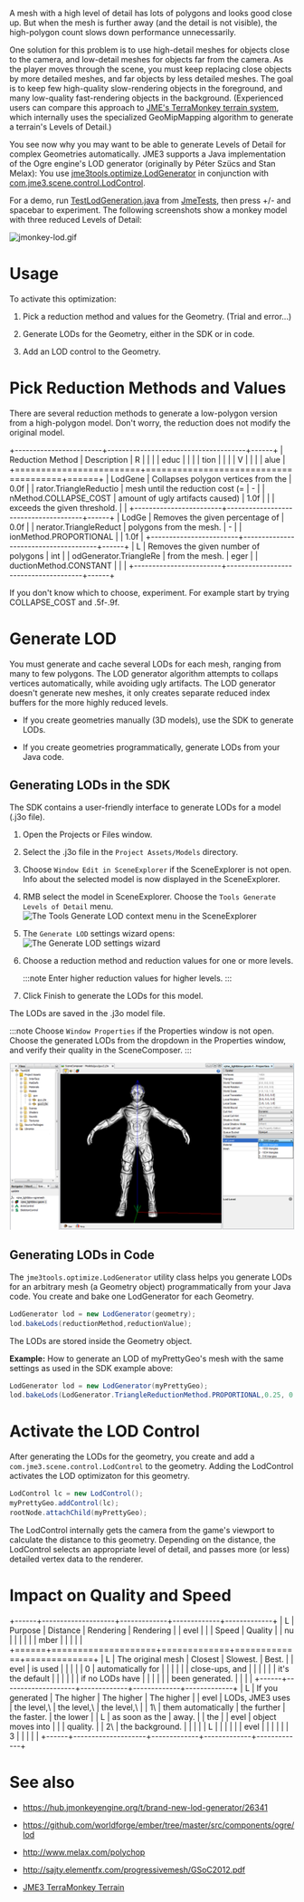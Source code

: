 A mesh with a high level of detail has lots of polygons and looks good
close up. But when the mesh is further away (and the detail is not
visible), the high-polygon count slows down performance unnecessarily.

One solution for this problem is to use high-detail meshes for objects
close to the camera, and low-detail meshes for objects far from the
camera. As the player moves through the scene, you must keep replacing
close objects by more detailed meshes, and far objects by less detailed
meshes. The goal is to keep few high-quality slow-rendering objects in
the foreground, and many low-quality fast-rendering objects in the
background. (Experienced users can compare this approach to [JME's
TerraMonkey terrain system](../../jme3/advanced/terrain), which
internally uses the specialized GeoMipMapping algorithm to generate a
terrain's Levels of Detail.)

You see now why you may want to be able to generate Levels of Detail for
complex Geometries automatically. JME3 supports a Java implementation of
the Ogre engine's LOD generator (originally by Péter Szücs and Stan
Melax): You use
[jme3tools.optimize.LodGenerator](https://github.com/jMonkeyEngine/jmonkeyengine/blob/master/jme3-core/src/tools/java/jme3tools/optimize/LodGenerator.java)
in conjunction with
[com.jme3.scene.control.LodControl](https://github.com/jMonkeyEngine/jmonkeyengine/blob/master/jme3-core/src/main/java/com/jme3/scene/control/LodControl.java).

For a demo, run
[TestLodGeneration.java](https://github.com/jMonkeyEngine/jmonkeyengine/blob/master/jme3-examples/src/main/java/jme3test/stress/TestLodGeneration.java)
from [JmeTests](../../sdk/sample_code), then press +/- and spacebar
to experiment. The following screenshots show a monkey model with three
reduced Levels of Detail:

![jmonkey-lod.gif](../../jme3/advanced/jmonkey-lod.gif)

Usage
=====

To activate this optimization:

1.  Pick a reduction method and values for the Geometry. (Trial and
    error...)

2.  Generate LODs for the Geometry, either in the SDK or in code.

3.  Add an LOD control to the Geometry.

Pick Reduction Methods and Values
=================================

There are several reduction methods to generate a low-polygon version
from a high-polygon model. Don't worry, the reduction does not modify
the original model.

+------------------------+--------------------------------------+------+
| Reduction Method       | Description                          | R    |
|                        |                                      | educ |
|                        |                                      | tion |
|                        |                                      | V    |
|                        |                                      | alue |
+========================+======================================+======+
| LodGene                | Collapses polygon vertices from the  | 0.0f |
| rator.TriangleReductio | mesh until the reduction cost (=     | -    |
| nMethod.COLLAPSE\_COST | amount of ugly artifacts caused)     | 1.0f |
|                        | exceeds the given threshold.         |      |
+------------------------+--------------------------------------+------+
| LodGe                  | Removes the given percentage of      | 0.0f |
| nerator.TriangleReduct | polygons from the mesh.              | -    |
| ionMethod.PROPORTIONAL |                                      | 1.0f |
+------------------------+--------------------------------------+------+
| L                      | Removes the given number of polygons | int  |
| odGenerator.TriangleRe | from the mesh.                       | eger |
| ductionMethod.CONSTANT |                                      |      |
+------------------------+--------------------------------------+------+

If you don't know which to choose, experiment. For example start by
trying COLLAPSE\_COST and .5f-.9f.

Generate LOD
============

You must generate and cache several LODs for each mesh, ranging from
many to few polygons. The LOD generator algorithm attempts to collaps
vertices automatically, while avoiding ugly artifacts. The LOD generator
doesn't generate new meshes, it only creates separate reduced index
buffers for the more highly reduced levels.

-   If you create geometries manually (3D models), use the SDK to
    generate LODs.

-   If you create geometries programmatically, generate LODs from your
    Java code.

Generating LODs in the SDK
--------------------------

The SDK contains a user-friendly interface to generate LODs for a model
(.j3o file).

1.  Open the Projects or Files window.

2.  Select the .j3o file in the `Project Assets/Models` directory.

3.  Choose `Window Edit in SceneExplorer` if the SceneExplorer is not
    open. Info about the selected model is now displayed in the
    SceneExplorer.

4.  RMB select the model in SceneExplorer. Choose the
    `Tools Generate Levels of Detail` menu.\
    ![The Tools Generate LOD context menu in the
    SceneExplorer](/images/jme3/advanced/jme-sdk-generate-lod-menu.png)

5.  The `Generate LOD` settings wizard opens:\
    ![The Generate LOD settings
    wizard](/images/jme3/advanced/jme-sdk-generate-lod-window.png)

6.  Choose a reduction method and reduction values for one or more
    levels.

    :::note
    Enter higher reduction values for higher levels.
    :::

7.  Click Finish to generate the LODs for this model.

The LODs are saved in the .j3o model file.

:::note
Choose `Window Properties` if the Properties window is not open. Choose
the generated LODs from the dropdown in the Properties window, and
verify their quality in the SceneComposer.
:::

![jme-sdk-generate-lod-full.png](/images/jme3/advanced/jme-sdk-generate-lod-full.png)

Generating LODs in Code
-----------------------

The `jme3tools.optimize.LodGenerator` utility class helps you generate
LODs for an arbitrary mesh (a Geometry object) programmatically from
your Java code. You create and bake one LodGenerator for each Geometry.

```java
LodGenerator lod = new LodGenerator(geometry);
lod.bakeLods(reductionMethod,reductionValue);
```

The LODs are stored inside the Geometry object.

**Example:** How to generate an LOD of myPrettyGeo's mesh with the same
settings as used in the SDK example above:

```java
LodGenerator lod = new LodGenerator(myPrettyGeo);
lod.bakeLods(LodGenerator.TriangleReductionMethod.PROPORTIONAL,0.25, 0.5f, 0.75f);
```

Activate the LOD Control
========================

After generating the LODs for the geometry, you create and add a
`com.jme3.scene.control.LodControl` to the geometry. Adding the
LodControl activates the LOD optimizaton for this geometry.

```java
LodControl lc = new LodControl();
myPrettyGeo.addControl(lc);
rootNode.attachChild(myPrettyGeo);
```

The LodControl internally gets the camera from the game's viewport to
calculate the distance to this geometry. Depending on the distance, the
LodControl selects an appropriate level of detail, and passes more (or
less) detailed vertex data to the renderer.

Impact on Quality and Speed
===========================

+------+--------------------+-------------+-------------+-------------+
| L    | Purpose            | Distance    | Rendering   | Rendering   |
| evel |                    |             | Speed       | Quality     |
| nu   |                    |             |             |             |
| mber |                    |             |             |             |
+======+====================+=============+=============+=============+
| L    | The original mesh  | Closest     | Slowest.    | Best.       |
| evel | is used            |             |             |             |
| 0    | automatically for  |             |             |             |
|      | close-ups, and     |             |             |             |
|      | it's the default   |             |             |             |
|      | if no LODs have    |             |             |             |
|      | been generated.    |             |             |             |
+------+--------------------+-------------+-------------+-------------+
| L    | If you generated   | The higher  | The higher  | The higher  |
| evel | LODs, JME3 uses    | the level,\ | the level,\ | the level,\ |
| 1\   | them automatically | the further | the faster. | the lower   |
| L    | as soon as the     | away.       |             | the         |
| evel | object moves into  |             |             | quality.    |
| 2\   | the background.    |             |             |             |
| L    |                    |             |             |             |
| evel |                    |             |             |             |
| 3    |                    |             |             |             |
+------+--------------------+-------------+-------------+-------------+

See also
========

-   <https://hub.jmonkeyengine.org/t/brand-new-lod-generator/26341>

-   <https://github.com/worldforge/ember/tree/master/src/components/ogre/lod>

-   <http://www.melax.com/polychop>

-   <http://sajty.elementfx.com/progressivemesh/GSoC2012.pdf>

-   [JME3 TerraMonkey Terrain](../../jme3/advanced/terrain)
